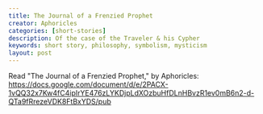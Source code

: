 ```yaml
---
title: The Journal of a Frenzied Prophet
creator: Aphoricles
categories: [short-stories]
description: Of the case of the Traveler & his Cypher
keywords: short story, philosophy, symbolism, mysticism
layout: post
---
```


Read "The Journal of a Frenzied Prophet," by Aphoricles: https://docs.google.com/document/d/e/2PACX-1vQQ32x7Kw4fC4ipIrYE476zLYKDjpLdXOzbuHfDLnHBvzR1ev0mB6n2-d-QTa9fRrezeVDK8FtBxYDS/pub
